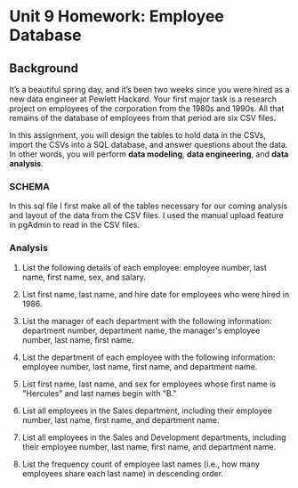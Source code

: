 # Unit 9 Homework: Employee Database

## Background

It’s a beautiful spring day, and it’s been two weeks since you were hired as a new data engineer at Pewlett Hackard. Your first major task is a research project on employees of the corporation from the 1980s and 1990s. All that remains of the database of employees from that period are six CSV files.

In this assignment, you will design the tables to hold data in the CSVs, import the CSVs into a SQL database, and answer questions about the data. In other words, you will perform **data modeling**, **data engineering**, and **data analysis**.

### SCHEMA

In this sql file I first make all of the tables necessary for our coming analysis and layout of the data from the CSV files. I used the manual upload feature in pgAdmin to read in the CSV files. 

### Analysis

1) List the following details of each employee: employee number, last name, first name, sex, and salary.


2) List first name, last name, and hire date for employees who were hired in 1986.


3) List the manager of each department with the following information: department number, department name, the manager's employee number, last name, first name.


4) List the department of each employee with the following information: employee number, last name, first name, and department name.


5) List first name, last name, and sex for employees whose first name is "Hercules" and last names begin with "B."


6) List all employees in the Sales department, including their employee number, last name, first name, and department name.


7) List all employees in the Sales and Development departments, including their employee number, last name, first name, and department name.


8) List the frequency count of employee last names (i.e., how many employees share each last name) in descending order.